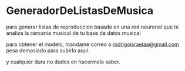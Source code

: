 # GeneradorDeListasDeMusica
para generar listas de reproduccion basado en una red neuronal que te analiza la cercania musical de tu base de datos musical 

para obtener el modelo, mandame correo a rodrigoisraelaa@gmail.com pesa demasiado para subirlo aqui.

y cualquier dura no dudes en hacermela saber.
